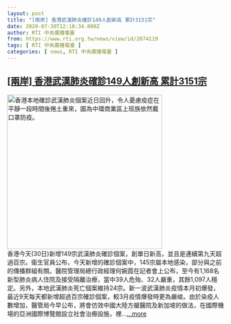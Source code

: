 ```yaml
---
layout: post
title: "[兩岸] 香港武漢肺炎確診149人創新高 累計3151宗"
date: 2020-07-30T12:18:34.000Z
author: RTI 中央廣播電臺
from: https://www.rti.org.tw/news/view/id/2074119
tags: [ RTI 中央廣播電臺 ]
categories: [ news, RTI 中央廣播電臺 ]
---
```

<!--1596111514000-->
[[兩岸] 香港武漢肺炎確診149人創新高 累計3151宗](https://www.rti.org.tw/news/view/id/2074119)
------

<div>
<img src="https://static.rti.org.tw/assets/thumbnails/2020/03/23/20200323000080M.jpg" width="360" alt="香港本地確診武漢肺炎個案近日回升，令人憂慮疫症在平靜一段時間後捲土重來，圖為中環商業區上班族依然戴口罩防疫。" title="香港本地確診武漢肺炎個案近日回升，令人憂慮疫症在平靜一段時間後捲土重來，圖為中環商業區上班族依然戴口罩防疫。"><br>香港今天(30日)新增149宗武漢肺炎確診個案，創單日新高，並且是連續第九天超過百宗。衛生官員公布，今天新增的確診個案中，145宗屬本地感染，部分與之前的傳播群組有關。醫院管理局總行政經理何婉霞在記者會上公布，至今有1,168名新型肺炎病人住院及接受隔離治療，當中39人危殆、32人嚴重，其餘1,097人穩定。另外，本地武漢肺炎死亡個案維持24宗。新一波武漢肺炎疫情本月初爆發，最近9天每天都新增超過百宗確診個案，較3月疫情爆發時更為嚴峻。由於染疫人數增加，醫管局今早公布，將會仿效中國大陸方艙醫院及新加坡的做法，在國際機場的亞洲國際博覽館設立社會治療設施，裡...<a target="_blank" href="https://www.rti.org.tw/news/view/id/2074119">...more</a>
</div>
